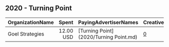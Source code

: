 ## 2020 - Turning Point 
|OrganizationName|Spent|PayingAdvertiserNames|CreativeUrls|Impressions|Genders|AgeBrackets|CountryCodes|BillingAddresses|CandidateBallotInformation|
|:---|---:|:---|:---|---:|:---|:---|:---|:---|:---|
|Goel Strategies|12.00 USD|[Turning Point](2020/Turning Point.md)|[0](https://www.snap.com/political-ads/asset/36c25e9aa0cd3409cdbb318f3312278bfdbabc20ae86dbf5be0fa4659d2eb603?mediaType=png)|8,032|||united states|US|Donald Trump|

